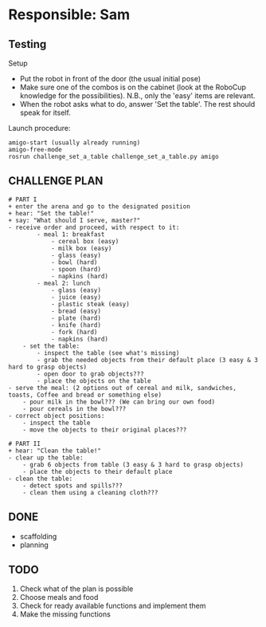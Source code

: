 # Responsible: Sam

## Testing

Setup
* Put the robot in front of the door (the usual initial pose)
* Make sure one of the combos is on the cabinet (look at the RoboCup knowledge for the possibilities). N.B., only the 'easy' items are relevant.
* When the robot asks what to do, answer 'Set the table'. The rest should speak for itself.

Launch procedure:
```
amigo-start (usually already running)
amigo-free-mode
rosrun challenge_set_a_table challenge_set_a_table.py amigo
```

## CHALLENGE PLAN

	# PART I
	+ enter the arena and go to the designated position
	+ hear: "Set the table!"
	+ say: "What should I serve, master?"
	- receive order and proceed, with respect to it:
			- meal 1: breakfast
				- cereal box (easy)
				- milk box (easy)
				- glass (easy)
				- bowl (hard)
				- spoon (hard)
				- napkins (hard)
			- meal 2: lunch
				- glass (easy)
				- juice (easy)
				- plastic steak (easy)
				- bread (easy)
				- plate (hard)
				- knife (hard)
				- fork (hard)
				- napkins (hard)
		- set the table:
			- inspect the table (see what's missing)
			- grab the needed objects from their default place (3 easy & 3 hard to grasp objects)
			- open door to grab objects???
			- place the objects on the table
	- serve the meal: (2 options out of cereal and milk, sandwiches, toasts, Coffee and bread or something else)
		- pour milk in the bowl??? (We can bring our own food)
		- pour cereals in the bowl???
	- correct object positions:
		- inspect the table
		- move the objects to their original places???

	# PART II
	+ hear: "Clean the table!"
	- clear up the table:
		- grab 6 objects from table (3 easy & 3 hard to grasp objects)
		- place the objects to their default place
	- clean the table:
		- detect spots and spills???
		- clean them using a cleaning cloth???

## DONE

- scaffolding
- planning

## TODO

1. Check what of the plan is possible
2. Choose meals and food
3. Check for ready available functions and implement them
4. Make the missing functions
